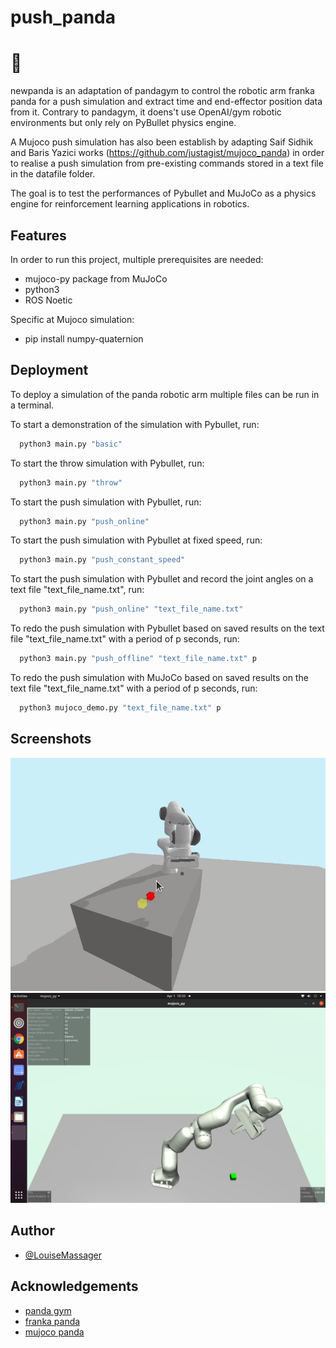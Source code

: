 # push_panda
# :panda_face:

newpanda is an adaptation of pandagym to
 control the robotic arm franka panda for a push simulation 
 and extract time and end-effector position data 
 from it. Contrary to pandagym, it doens't use OpenAI/gym 
 robotic environments but only rely on PyBullet physics engine.
 
 A Mujoco push simulation has also been establish by adapting Saif Sidhik and 
Baris Yazici works (https://github.com/justagist/mujoco_panda) in order to realise a push simulation from pre-existing commands stored in a text file in the datafile folder.
 
 The goal is to test the performances of Pybullet 
 and MuJoCo as a physics engine for reinforcement learning 
 applications in robotics.
 
 

## Features

In order to run this project, multiple prerequisites are needed:
- mujoco-py package from MuJoCo
- python3
- ROS Noetic

Specific at Mujoco simulation:
- pip install numpy-quaternion


## Deployment

To deploy a simulation of the panda robotic arm multiple files
can be run in a terminal.

To start a demonstration of the simulation with Pybullet, run:
```bash
  python3 main.py "basic"
```

To start the throw simulation with Pybullet, run:
```bash
  python3 main.py "throw"
```

To start the push simulation with Pybullet, run:
```bash
  python3 main.py "push_online"
```
To start the push simulation with Pybullet at fixed speed, run:
```bash
  python3 main.py "push_constant_speed"
```

To start the push simulation with Pybullet and record the joint angles on a text file "text_file_name.txt", run:
```bash
  python3 main.py "push_online" "text_file_name.txt"
```

To redo the push simulation with Pybullet based on saved results on the text file "text_file_name.txt" with a period of p seconds, run:
```bash
  python3 main.py "push_offline" "text_file_name.txt" p
```

To redo the push simulation with MuJoCo based on saved results on the text file "text_file_name.txt" with a period of p seconds, run:
```bash
  python3 mujoco_demo.py "text_file_name.txt" p
```

## Screenshots

<img src="simulation_pictures/pybullet_demo.png" width=1000>
<img src="simulation_pictures/mujoco_demo.png" width=1000>


## Author

- [@LouiseMassager](https://github.com/LouiseMassager)



## Acknowledgements

 - [panda gym](https://github.com/qgallouedec/panda-gym)
 - [franka panda](https://github.com/vikashplus/franka_sim)
 - [mujoco panda](https://github.com/justagist/mujoco_panda)

